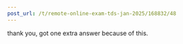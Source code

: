 ```yaml
---
post_url: /t/remote-online-exam-tds-jan-2025/168832/48
---
```

thank you, got one extra answer because of this.